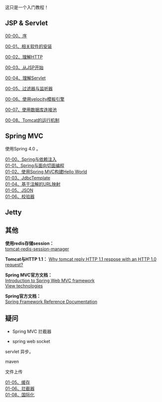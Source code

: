 这只是一个入门教程！

## JSP & Servlet

[00-00、序](./00-00.md)

[00-01、相关软件的安装](./00-01.md)

[00-02、理解HTTP](./00-02.md)

[00-03、从JSP开始](./00-03.md)

[00-04、理解Servlet](./00-04.md)

[00-05、过滤器与监听器](./00-05.md)

[00-06、使用velocity模板引擎](./00-06.md)

[00-07、使用数据库连接池](./00-07.md)

[00-08、Tomcat的运行机制](./00-08.md)

## Spring MVC

使用Spring 4.0 。  

[01-00、Spring与依赖注入](./01-00.md)  
[01-01、Spring与面向切面编程](./01-01.md)  
[01-02、使用Spring MVC构建Hello World](./01-02.md)  
[01-03、JdbcTemplate](./01-03.md)  
[01-04、基于注解的URL映射](./01-04.md)  
[01-05、JSON](./01-05.md)  
[01-06、校验器](./01-06.md)  







## Jetty





## 其他

**使用redis存储session：**  
[tomcat-redis-session-manager](https://github.com/jcoleman/tomcat-redis-session-manager)  

**Tomcat与HTTP 1.1：**
[Why tomcat reply HTTP 1.1 respose with an HTTP 1.0 request?](http://stackoverflow.com/questions/19461312/why-tomcat-reply-http-1-1-respose-with-an-http-1-0-request)  

**Spring MVC官方文档：**  
[Introduction to Spring Web MVC framework](http://docs.spring.io/spring/docs/3.0.x/spring-framework-reference/html/mvc.html)  
[View technologies](http://docs.spring.io/spring/docs/3.0.x/spring-framework-reference/html/view.html)  

**Spring官方文档：**  
[Spring Framework Reference Documentation](http://docs.spring.io/spring/docs/3.0.x/spring-framework-reference/html/index.html)  


## 疑问

- Spring MVC 拦截器

- spring web socket

servlet 异步。

maven

文件上传  


[01-05、缓存](./01-05.md)  
[01-06、拦截器](./01-06.md)  
[01-08、国际化](./01-08.md)  
